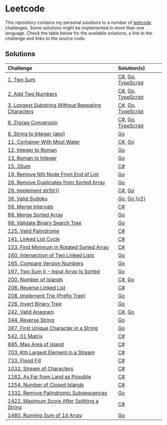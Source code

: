 # Leetcode

This repository contains my personal solutions to a number of [leetcode](https://leetcode.com) challenges. Some solutions might be implemented in more than one language. Check the table below for the available solutions, a link to the challenge and links to the source code.

## Solutions

| Challenge | Solution(s) |
| :-------- | :---------- |
| [1. Two Sum](https://leetcode.com/problems/two-sum/) | [C#](/csharp/1.TwoSum.cs), [Go](/golang/1.TwoSum.go), [TypeScript](/typescript/1.TwoSum.ts) |
| [2. Add Two Numbers](https://leetcode.com/problems/add-two-numbers/) | [C#](/csharp/2.AddTwoNumbers.cs), [Go](/golang/2.AddTwoNumbers.go), [TypeScript](/typescript/2.AddTwoNumbers.ts) |
| [3. Longest Substring Without Repeating Characters](https://leetcode.com/problems/longest-substring-without-repeating-characters/) | [C#](/csharp/3.LongestSubstringWithoutRepeatingCharacters.cs), [Go](/golang/3.LongestSubstringWithoutRepeatingCharacters.go), [TypeScript](/typescript/3.LongestSubstringWithoutRepeatingCharacters.ts) |
| [6. Zigzag Conversion](https://leetcode.com/problems/zigzag-conversion) | [C#](/csharp/6.ZigzagConversion.cs), [Go](/golang/6.ZigZagConversion.go), [TypeScript](/typescript/6.ZigzagConversion.ts) |
| [8. String to Integer (atoi)](https://leetcode.com/problems/string-to-integer-atoi/) | [Go](/golang/8.StringToInteger.go) |
| [11. Container With Most Water]() | [C#](/csharp/11.ContainerWithMostWater.cs), [Go](/golang/11.ContainerWithMostWater.go) |
| [12. Integer to Roman](https://leetcode.com/problems/integer-to-roman/) | [Go](golang/12.IntegerToRoman.go) |
| [13. Roman to Integer](https://leetcode.com/problems/roman-to-integer/) | [Go](/golang/13.RomanToInteger.go) |
| [15. 3Sum](https://leetcode.com/problems/3sum/) | [C#](/csharp/15.3Sum.cs) |
| [19. Remove Nth Node From End of List](https://leetcode.com/problems/remove-nth-node-from-end-of-list/) | [Go](/golang/19.RemoveNthNodeFromEndOfList.go) |
| [26. Remove Duplicates from Sorted Array](https://leetcode.com/problems/remove-duplicates-from-sorted-array/) | [Go](/golang/26.RemoveDuplicatesFromSortedArray.go) |
| [28. Implement strStr()](https://leetcode.com/problems/implement-strstr/) | [C#](/csharp/28.ImplementStrStr.cs), [Go](/golang/28.ImplementStrStr.go) |
| [36. Valid Sudoku](https://leetcode.com/problems/valid-sudoku/) | [Go](/golang/36.ValidSudoku.go), [Go (v2)](/golang/36.ValidSudoku.v2.go) |
| [56. Merge Intervals](https://leetcode.com/problems/merge-intervals/) | [C#](/csharp/56.MergeIntervals.cs) |
| [88. Merge Sorted Array](https://leetcode.com/problems/merge-sorted-array/) | [Go](/golang/88.MergeSortedArray.go) |
| [98. Validate Binary Search Tree](https://leetcode.com/problems/validate-binary-search-tree/) | [Go](/golang/98.ValidateBinarySearchTree.go) |
| [125. Valid Palindrome](https://leetcode.com/problems/valid-palindrome/) | [C#](/csharp/125.ValidPalindrome.cs) |
| [141. Linked List Cycle](https://leetcode.com/problems/linked-list-cycle/) | [C#](/csharp/141.LinkedListCycle.cs) |
| [153. Find Minimum in Rotated Sorted Array](https://leetcode.com/problems/find-minimum-in-rotated-sorted-array/) | [C#](/csharp/153.FindMinimumInRotatedSortedArray.cs) |
| [160. Intersection of Two Linked Lists](https://leetcode.com/problems/intersection-of-two-linked-lists/) | [Go](/golang/160.IntersectionOfTwoLinkedLists.go) |
| [165. Compare Version Numbers](https://leetcode.com/problems/compare-version-numbers/) | [Go](/golang/165.CompareVersionNumbers.go) |
| [167. Two Sum II - Input Array Is Sorted](https://leetcode.com/problems/two-sum-ii-input-array-is-sorted/) | [Go](/golang/167.TwoSumIIInputArrayIsSorted.go) |
| [200. Number of Islands](https://leetcode.com/problems/number-of-islands/) | [C#](/csharp/200.NumberOfIslands.cs), [Go](/golang/200.NumberOfIslands.go) |
| [206. Reverse Linked List](https://leetcode.com/problems/reverse-linked-list/) | [C#](/csharp/206.ReverseLinkedList.cs) |
| [208. Implement Trie (Prefix Tree)](https://leetcode.com/problems/implement-trie-prefix-tree/) | [Go](/golang/208.ImplementTrie.go) |
| [226. Invert Binary Tree](https://leetcode.com/problems/invert-binary-tree/) | [Go](/golang/226.InvertBinaryTree.go) |
| [242. Valid Anagram](https://leetcode.com/problems/valid-anagram/) | [C#](/csharp/242.ValidAnagram.cs), [Go](/golang/242.ValidAnagram.go) |
| [344. Reverse String](https://leetcode.com/problems/reverse-string/) | [Go](/golang/344.ReverseString.go) |
| [387. First Unique Character in a String](https://leetcode.com/problems/first-unique-character-in-a-string/) | [Go](/golang/387.FirstUniqueCharacterInAString.go) |
| [542. 01 Matrix](https://leetcode.com/problems/01-matrix/) | [C#](/csharp/542.01Matrix.cs) |
| [695. Max Area of Island](https://leetcode.com/problems/max-area-of-island/) | [C#](/csharp/695.MaxAreaOfIsland.cs) |
| [703. Kth Largest Element in a Stream](https://leetcode.com/problems/kth-largest-element-in-a-stream/) | [C#](/csharp/703.KthLargestElementInAStream.cs) |
| [733. Flood Fill](https://leetcode.com/problems/flood-fill/) | [C#](/csharp/733.FloodFill.cs) |
| [1032. Stream of Characters](https://leetcode.com/problems/stream-of-characters/) | [C#](/csharp/1032.StreamOfCharacters.cs) |
| [1162. As Far from Land as Possible](https://leetcode.com/problems/as-far-from-land-as-possible/) | [C#](/csharp/1162.AsFarFromLandAsPossible.cs) |
| [1254. Number of Closed Islands](https://leetcode.com/problems/number-of-closed-islands/) | [C#](/csharp/1254.NumberOfClosedIslands.cs) |
| [1332. Remove Palindromic Subsequences](https://leetcode.com/problems/remove-palindromic-subsequences/) | [Go](/golang/1332.RemovePalindromicSubsequences.go) |
| [1422. Maximum Score After Splitting a String](https://leetcode.com/problems/maximum-score-after-splitting-a-string/) | [C#](/csharp/1422.MaximumScoreAfterSplittingAString.cs) |
| [1480. Running Sum of 1d Array](https://leetcode.com/problems/running-sum-of-1d-array/) | [Go](/golang/1480.RunningSumOfOneDArray.go) |
